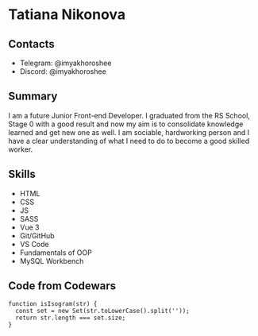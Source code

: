 # Tatiana Nikonova

## Contacts

- Telegram: @imyakhoroshee
- Discord: @imyakhoroshee

## Summary

I am a future Junior Front-end Developer. I graduated from the RS School, Stage 0 with a good result and now my aim is to consolidate knowledge learned and get new one as well. I am sociable, hardworking person and I have a clear understanding of what I need to do to become a good skilled worker.

## Skills

- HTML
- CSS
- JS
- SASS
- Vue 3
- Git/GitHub
- VS Code
- Fundamentals of OOP 
- MySQL Workbench

## Code from Codewars

```
function isIsogram(str) {
  const set = new Set(str.toLowerCase().split(''));
  return str.length === set.size;
}
```